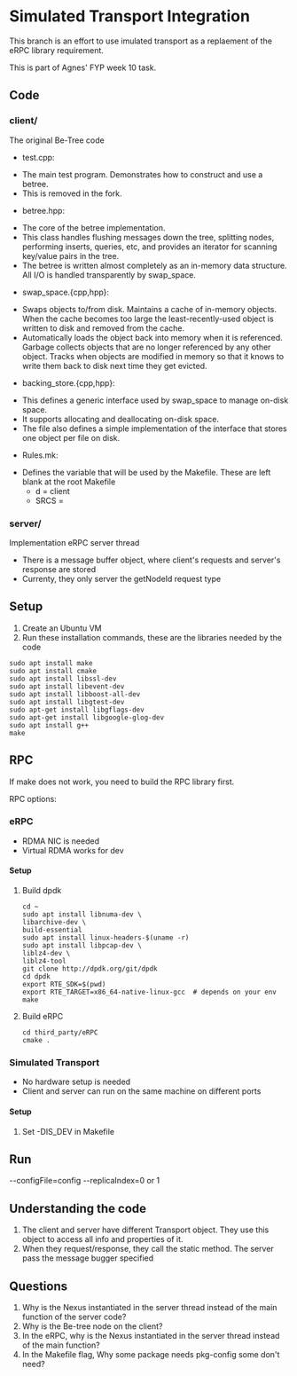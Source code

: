 # Simulated Transport Integration

This branch is an effort to use imulated transport as a replaement of the eRPC library requirement. 

This is part of Agnes' FYP week 10 task. 

## Code
### client/
The original Be-Tree code

* test.cpp: 
- The main test program. Demonstrates how to construct and
use a betree.
- This is removed in the fork.

* betree.hpp: 
- The core of the betree implementation. 
- This class handles flushing messages down the tree, splitting nodes, performing inserts, queries, etc, and provides an iterator for scanning key/value pairs in the tree. 
- The betree is written almost completely as an in-memory data structure.  All I/O is handled transparently by swap_space.

* swap_space.{cpp,hpp}: 
- Swaps objects to/from disk. Maintains a cache of in-memory objects. When the cache becomes too large the least-recently-used object is written to disk and removed from the cache.
- Automatically loads the object back into memory when it is referenced. Garbage collects objects that are no longer referenced by any other object. Tracks when objects are modified in memory so that it knows to write them back to disk next time they get evicted.

* backing_store.{cpp,hpp}: 
- This defines a generic interface used by swap_space to manage on-disk space.
- It supports allocating and deallocating on-disk space. 
- The file also defines a simple implementation of the interface that stores one object per file on disk.

* Rules.mk:
- Defines the variable that will be used by the Makefile. These are left blank at the root Makefile
    - d = client
    - SRCS = 

### server/
Implementation eRPC server thread

* There is a message buffer object, where client's requests and server's response are stored
* Currenty, they only server the getNodeId request type

## Setup
1. Create an Ubuntu VM
2. Run these installation commands, these are the libraries needed by the code
```
sudo apt install make
sudo apt install cmake
sudo apt install libssl-dev
sudo apt install libevent-dev
sudo apt install libboost-all-dev
sudo apt install libgtest-dev
sudo apt-get install libgflags-dev
sudo apt-get install libgoogle-glog-dev
sudo apt install g++
make
```

## RPC
If make does not work, you need to build the RPC library first. 

RPC options:
### eRPC
* RDMA NIC is needed
* Virtual RDMA works for dev
 
#### Setup
1. Build dpdk

    ```
    cd ~
    sudo apt install libnuma-dev \
    libarchive-dev \
    build-essential
    sudo apt install linux-headers-$(uname -r)
    sudo apt install libpcap-dev \
    liblz4-dev \
    liblz4-tool
    git clone http://dpdk.org/git/dpdk
    cd dpdk
    export RTE_SDK=$(pwd)
    export RTE_TARGET=x86_64-native-linux-gcc  # depends on your env
    make
    ```

2. Build eRPC
    ```
    cd third_party/eRPC
    cmake .
    ```

### Simulated Transport
* No hardware setup is needed
* Client and server can run on the same machine on different ports

#### Setup
1. Set -DIS_DEV in Makefile
## Run
--configFile=config --replicaIndex=0 or 1

## Understanding the code
1. The client and server have different Transport object. They use this object to access all info and properties of it. 
2. When they request/response, they call the static method. The server pass the message bugger specified

## Questions
1. Why is the Nexus instantiated in the server thread instead of the main function of the server code?
2. Why is the Be-tree node on the client?
3. In the eRPC, why is the Nexus instantiated in the server thread instead of the main function?
4. In the Makefile flag, Why some package needs pkg-config some don't need?
